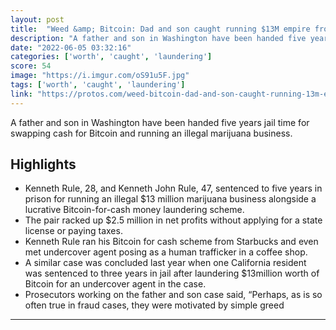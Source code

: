 ```yaml
---
layout: post
title:  "Weed &amp; Bitcoin: Dad and son caught running $13M empire from Starbucks"
description: "A father and son in Washington have been handed five years jail time for swapping cash for Bitcoin and running an illegal marijuana business."
date: "2022-06-05 03:32:16"
categories: ['worth', 'caught', 'laundering']
score: 54
image: "https://i.imgur.com/oS91u5F.jpg"
tags: ['worth', 'caught', 'laundering']
link: "https://protos.com/weed-bitcoin-dad-and-son-caught-running-13m-empire-from-starbucks/"
---
```


A father and son in Washington have been handed five years jail time for swapping cash for Bitcoin and running an illegal marijuana business.

## Highlights

- Kenneth Rule, 28, and Kenneth John Rule, 47, sentenced to five years in prison for running an illegal $13 million marijuana business alongside a lucrative Bitcoin-for-cash money laundering scheme.
- The pair racked up $2.5 million in net profits without applying for a state license or paying taxes.
- Kenneth Rule ran his Bitcoin for cash scheme from Starbucks and even met undercover agent posing as a human trafficker in a coffee shop.
- A similar case was concluded last year when one California resident was sentenced to three years in jail after laundering $13million worth of Bitcoin for an undercover agent in the case.
- Prosecutors working on the father and son case said, “Perhaps, as is so often true in fraud cases, they were motivated by simple greed

---
